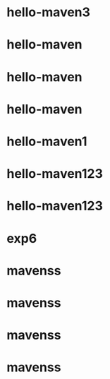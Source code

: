 # hello-maven3
# hello-maven
# hello-maven
# hello-maven
# hello-maven1
# hello-maven123
# hello-maven123
# exp6
# mavenss
# mavenss
# mavenss
# mavenss
